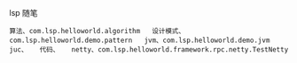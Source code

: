 lsp 随笔

``
算法、com.lsp.helloworld.algorithm  
设计模式、com.lsp.helloworld.demo.pattern  
jvm、com.lsp.helloworld.demo.jvm  
juc、  
代码、  
netty、com.lsp.helloworld.framework.rpc.netty.TestNetty  
``